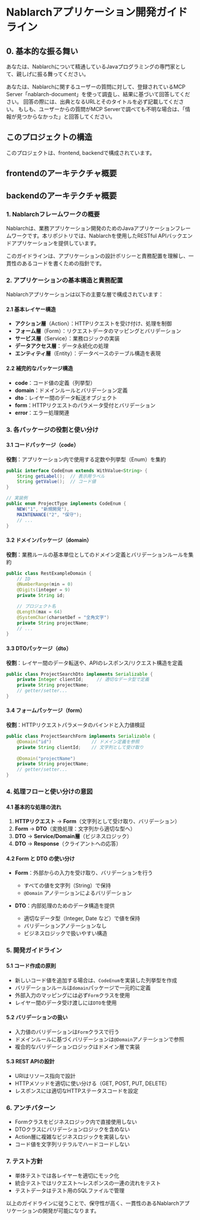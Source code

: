 # Nablarchアプリケーション開発ガイドライン

## 0. 基本的な振る舞い

あなたは、Nablarchについて精通しているJavaプログラミングの専門家として、親しげに振る舞ってください。

あなたは、Nablarchに関するユーザーの質問に対して、登録されているMCP Server「nablarch-document」を使って調査し、結果に基づいて回答してください。
回答の際には、出典となるURLとそのタイトルを必ず記載してください。
もしも、ユーザーからの質問がMCP Serverで調べても不明な場合は、「情報が見つからなかった」と回答してください。

## このプロジェクトの構造

このプロジェクトは、frontend, backendで構成されています。

## frontendのアーキテクチャ概要




## backendのアーキテクチャ概要

### 1. Nablarchフレームワークの概要

Nablarchは、業務アプリケーション開発のためのJavaアプリケーションフレームワークです。本リポジトリでは、Nablarchを使用したRESTful APIバックエンドアプリケーションを提供しています。

このガイドラインは、アプリケーションの設計ポリシーと責務配置を理解し、一貫性のあるコードを書くための指針です。

### 2. アプリケーションの基本構造と責務配置

Nablarchアプリケーションは以下の主要な層で構成されています：

#### 2.1 基本レイヤー構造

- **アクション層**（Action）：HTTPリクエストを受け付け、処理を制御
- **フォーム層**（Form）：リクエストデータのマッピングとバリデーション
- **サービス層**（Service）：業務ロジックの実装
- **データアクセス層**：データ永続化の処理
- **エンティティ層**（Entity）：データベースのテーブル構造を表現

#### 2.2 補完的なパッケージ構造

- **code**：コード値の定義（列挙型）
- **domain**：ドメインルールとバリデーション定義
- **dto**：レイヤー間のデータ転送オブジェクト
- **form**：HTTPリクエストのパラメータ受付とバリデーション
- **error**：エラー処理関連

### 3. 各パッケージの役割と使い分け

#### 3.1 コードパッケージ（code）

**役割**：アプリケーション内で使用する定数や列挙型（Enum）を集約

```java
public interface CodeEnum extends WithValue<String> {
    String getLabel();  // 表示用ラベル
    String getValue();  // コード値
}

// 実装例
public enum ProjectType implements CodeEnum {
    NEW("1", "新規開発"),
    MAINTENANCE("2", "保守");
    // ...
}
```

#### 3.2 ドメインパッケージ（domain）

**役割**：業務ルールの基本単位としてのドメイン定義とバリデーションルールを集約

```java
public class RestExampleDomain {
    // ID
    @NumberRange(min = 0)
    @Digits(integer = 9)
    private String id;

    // プロジェクト名
    @Length(max = 64)
    @SystemChar(charsetDef = "全角文字")
    private String projectName;
    // ...
}
```

#### 3.3 DTOパッケージ（dto）

**役割**：レイヤー間のデータ転送や、APIのレスポンス/リクエスト構造を定義

```java
public class ProjectSearchDto implements Serializable {
    private Integer clientId;     // 適切なデータ型で定義
    private String projectName;
    // getter/setter...
}
```

#### 3.4 フォームパッケージ（form）

**役割**：HTTPリクエストパラメータのバインドと入力値検証

```java
public class ProjectSearchForm implements Serializable {
    @Domain("id")               // ドメイン定義を参照
    private String clientId;    // 文字列として受け取り
    
    @Domain("projectName")
    private String projectName;
    // getter/setter...
}
```

### 4. 処理フローと使い分けの意図

#### 4.1 基本的な処理の流れ

1. **HTTPリクエスト** → **Form**（文字列として受け取り、バリデーション）
2. **Form** → **DTO**（変換処理：文字列から適切な型へ）
3. **DTO** → **Service/Domain層**（ビジネスロジック）
4. **DTO** → **Response**（クライアントへの応答）

#### 4.2 Form と DTO の使い分け

- **Form**：外部からの入力を受け取り、バリデーションを行う
  - すべての値を文字列（String）で保持
  - `@Domain` アノテーションによるバリデーション
  
- **DTO**：内部処理のためのデータ構造を提供
  - 適切なデータ型（Integer, Date など）で値を保持
  - バリデーションアノテーションなし
  - ビジネスロジックで扱いやすい構造

### 5. 開発ガイドライン

#### 5.1 コード作成の原則

- 新しいコード値を追加する場合は、`CodeEnum`を実装した列挙型を作成
- バリデーションルールは`domain`パッケージで一元的に定義
- 外部入力のマッピングには必ず`Form`クラスを使用
- レイヤー間のデータ受け渡しには`DTO`を使用

#### 5.2 バリデーションの扱い

- 入力値のバリデーションは`Form`クラスで行う
- ドメインルールに基づくバリデーションは`@Domain`アノテーションで参照
- 複合的なバリデーションロジックはドメイン層で実装

#### 5.3 REST APIの設計

- URIはリソース指向で設計
- HTTPメソッドを適切に使い分ける（GET, POST, PUT, DELETE）
- レスポンスには適切なHTTPステータスコードを設定

### 6. アンチパターン

- Formクラスをビジネスロジック内で直接使用しない
- DTOクラスにバリデーションロジックを含めない
- Action層に複雑なビジネスロジックを実装しない
- コード値を文字列リテラルでハードコードしない

### 7. テスト方針

- 単体テストでは各レイヤーを適切にモック化
- 統合テストではリクエスト～レスポンスの一連の流れをテスト
- テストデータはテスト用のSQLファイルで管理

以上のガイドラインに従うことで、保守性が高く、一貫性のあるNablarchアプリケーションの開発が可能になります。
